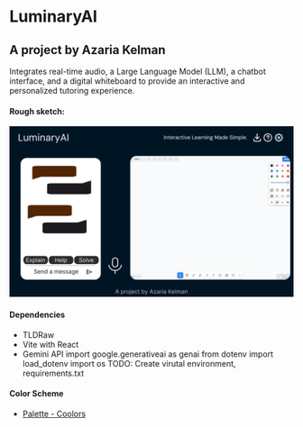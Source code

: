 # LuminaryAI
## A project by Azaria Kelman
Integrates real-time audio, a Large Language Model (LLM), a chatbot interface, and a digital whiteboard to provide an interactive and personalized tutoring experience.

#### Rough sketch:
![Figma](Figma.png)

#### Dependencies
- TLDRaw
- Vite with React
- Gemini API
import google.generativeai as genai
from dotenv import load_dotenv
import os
TODO: Create virutal environment, requirements.txt

#### Color Scheme
-  [Palette - Coolors](https://coolors.co/palette/001524-15616d-ffecd1-ff7d00-78290f)
